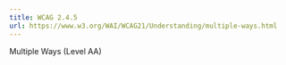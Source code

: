 ```yaml
---
title: WCAG 2.4.5
url: https://www.w3.org/WAI/WCAG21/Understanding/multiple-ways.html
---
```

Multiple Ways (Level AA)
